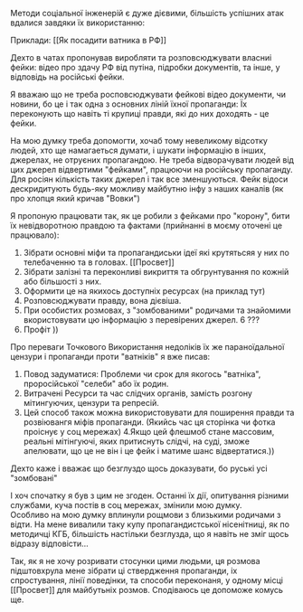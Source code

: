 Методи соціальної інженерій є дуже дієвими, більшість успішних атак вдалися завдяки їх використанню:

Приклади:
 [[Як посадити ватника в РФ]]


Дехто в чатах пропонував виробляти та розповсюджувати власниі фейки: відео про здачу РФ від путіна, підробки документів, та інше, у відповідь на російські фейки.


Я вважаю що не треба росповсюджувати фейкові відео документи, чи новини, бо це і так одна з основних ліній їхної пропаганди: 
Їх переконують що навіть ті крупиці правди, які до них доходять - це фейки. 

На мою думку треба допомогти, хочаб тому невеликому відсотку людей, хто ще намагаеться думати, і шукати iнформацію в інших, джерелах, не отруєних пропагандою.
Не треба відворачувати людей від цих джерел відвертими "фейками", працюючи на російську пропаганду. Для росіян кількість таких джерел і так все зменшуються.
Фейк відоси дескридитують будь-яку можливу майбутню інфу з наших каналів (як про хлопця який кричав "Вовки")

Я пропоную працювати так, як це робили з фейками про "корону", бити їх невідворотною правдою та фактами (прийнанні в моєму оточені це працювало):
1. Зібрати основні міфи та пропагандиськи ідеї які крутятьсяя у них по телебаченню та в головах.  [[Просвет]]
2. Зібрати залізні та переконливі викриття та обгрунтування  по кожній або більшості з них. 
3. Оформити це  на якихось  доступніх  ресурсах (на приклад тут)
4. Розповсюджувати правду, вона дієвіша.
5. При особистих розмовах, з "зомбованими" родичами та знайомими вкористовувати цю інформацію з перевірених джерел.
6 ???
7. Профіт ))

Про переваги Точкового Використання недоліків їх же параноїдальної цензури і пропаганди проти "ватніків" я вже писав:

1. Повод задуматися: Проблеми чи срок для якогось "ватніка", проросійської "селеби" або їх родин.
2. Витрачені Ресурси та час слідчих органів, замість розгону мітингуючих, цензури та репресій.
3. Цей способ також можна використовувати для поширення правди та розвіювангя міфів пропаганди. (Якийсь час ця сторінка чи фотка проіснує у соц мережах)
4.Якщо цей флешмоб стане массовим, реальні мітінгуючі, яких притиснуть слідчі, на суді, зможе апелювати, що це не він і це фейк і матиме шанс відвертатися.))



Дехто каже і вважає що безглуздо щось доказувати, бо руські усі "зомбовані"

І хоч спочатку я був з цим не згоден.
Останні їх дії, опитування різними службами, куча постів в соц мережах, змінили мою думку.  
Особливо на мою думку вплинули рощмови з близькими родичами з відти. 
На мене вивалили таку купу пропагандистської нісенітниці, як по методичці КГБ, більшість настільки безглузда, що я навіть не зміг щось відразу відповісти...

Так, як я не хочу розривати стосунки цими людьми, ця розмова підштовхрула мене зібрати ці ствердження пропаганди, iх спростування, лінії поведінки, та способи переконаня, у одному місці [[Просвет]] для майбутьніх розмов. Сподіваюсь це допоможе комусь ще. 

